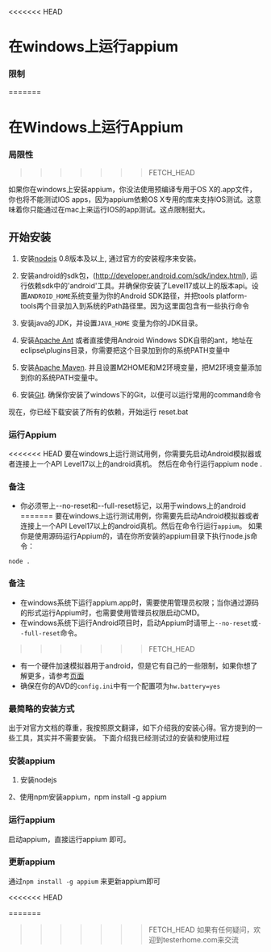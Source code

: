 <<<<<<< HEAD
# 在windows上运行appium

### 限制
=======
# 在Windows上运行Appium

### 局限性
>>>>>>> FETCH_HEAD

如果你在windows上安装appium，你没法使用预编译专用于OS X的.app文件，你也将不能测试IOS apps，因为appium依赖OS X专用的库来支持IOS测试。这意味着你只能通过在mac上来运行IOS的app测试。这点限制挺大。

## 开始安装

1. 安装[nodejs](http://nodejs.org/download/) 0.8版本及以上, 通过官方的安装程序来安装。

2. 安装android的sdk包，(http://developer.android.com/sdk/index.html), 运行依赖sdk中的'android'工具。并确保你安装了Level17或以上的版本api。设置`ANDROID_HOME`系统变量为你的Android SDK路径，并把tools platform-tools两个目录加入到系统的Path路径里。因为这里面包含有一些执行命令

3. 安装java的JDK，并设置`JAVA_HOME` 变量为你的JDK目录。

4. 安装[Apache Ant](http://ant.apache.org/bindownload.cgi)
或者直接使用Android Windows SDK自带的ant，地址在eclipse\plugins目录，你需要把这个目录加到你的系统PATH变量中

5. 安装[Apache Maven](http://maven.apache.org/download.cgi). 并且设置M2HOME和M2环境变量，把M2环境变量添加到你的系统PATH变量中。

6. 安装[Git](http://git-scm.com/download/win). 确保你安装了windows下的Git，以便可以运行常用的command命令


现在，你已经下载安装了所有的依赖，开始运行
    reset.bat

### 运行Appium

<<<<<<< HEAD
要在windows上运行测试用例，你需要先启动Android模拟器或者连接上一个API Level17以上的android真机。
然后在命令行运行appium 
    node .


### 备注
* 你必须带上--no-reset和--full-reset标记，以用于windows上的android
=======
要在windows上运行测试用例，你需要先启动Android模拟器或者连接上一个API Level17以上的android真机。然后在命令行运行`appium`。
如果你是使用源码运行Appium的，请在你所安装的appium目录下执行node.js命令：
```center
node .
```

### 备注
* 在windows系统下运行appium.app时，需要使用管理员权限；当你通过源码的形式运行Appium时，也需要使用管理员权限启动CMD。
* 在windows系统下运行Android项目时，启动Appium时请带上`--no-reset`或`--full-reset`命令。
>>>>>>> FETCH_HEAD
* 有一个硬件加速模拟器用于android，但是它有自己的一些限制，如果你想了解更多，请参考[页面](android-hax-emulator.cn.md)
* 确保在你的AVD的`config.ini`中有一个配置项为`hw.battery=yes` 



### 最简略的安装方式
出于对官方文档的尊重，我按照原文翻译，如下介绍我的安装心得。官方提到的一些工具，其实并不需要安装。
下面介绍我已经测试过的安装和使用过程

### 安装appium

1. 安装nodejs

2、使用npm安装appium，npm install -g appium

### 运行appium
启动appium，直接运行appium 即可。

### 更新appium
通过`npm install -g appium` 来更新appium即可

<<<<<<< HEAD

=======
>>>>>>> FETCH_HEAD
如果有任何疑问，欢迎到testerhome.com来交流
